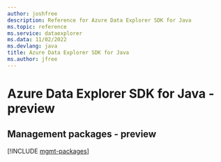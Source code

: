 ```yaml
---
author: joshfree
description: Reference for Azure Data Explorer SDK for Java
ms.topic: reference
ms.service: dataexplorer
ms.data: 11/02/2022
ms.devlang: java
title: Azure Data Explorer SDK for Java
ms.author: jfree
---
```

# Azure Data Explorer SDK for Java - preview

## Management packages - preview
[!INCLUDE [mgmt-packages](data-explorer-mgmt-index.md)]